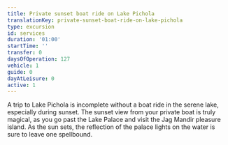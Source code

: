 ```yaml
---
title: Private sunset boat ride on Lake Pichola
translationKey: private-sunset-boat-ride-on-lake-pichola
type: excursion
id: services
duration: '01:00'
startTime: ''
transfer: 0
daysOfOperation: 127
vehicle: 1
guide: 0
dayAtLeisure: 0
active: 1
---
```

A trip to Lake Pichola is incomplete without a boat ride in the serene lake, especially during sunset. The sunset view from your private boat is truly magical, as you go past the Lake Palace and visit the Jag Mandir pleasure island. As the sun sets, the reflection of the palace lights on the water is sure to leave one spellbound.